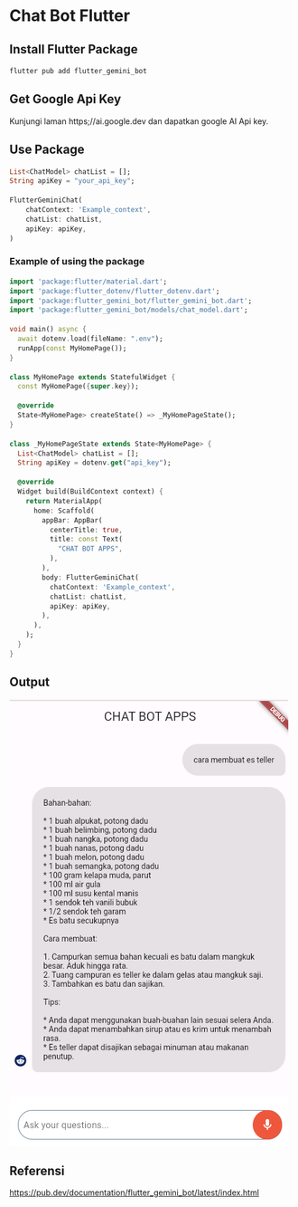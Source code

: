 # Chat Bot Flutter


## Install Flutter Package
```bash
flutter pub add flutter_gemini_bot
```

## Get Google Api Key
Kunjungi laman https;//ai.google.dev dan dapatkan google AI Api key.

## Use Package

```dart
List<ChatModel> chatList = [];
String apiKey = "your_api_key";

FlutterGeminiChat(
    chatContext: 'Example_context',
    chatList: chatList,
    apiKey: apiKey,
)
```


### Example of using the package

```dart
import 'package:flutter/material.dart';
import 'package:flutter_dotenv/flutter_dotenv.dart';
import 'package:flutter_gemini_bot/flutter_gemini_bot.dart';
import 'package:flutter_gemini_bot/models/chat_model.dart';

void main() async {
  await dotenv.load(fileName: ".env");
  runApp(const MyHomePage());
}

class MyHomePage extends StatefulWidget {
  const MyHomePage({super.key});

  @override
  State<MyHomePage> createState() => _MyHomePageState();
}

class _MyHomePageState extends State<MyHomePage> {
  List<ChatModel> chatList = [];
  String apiKey = dotenv.get("api_key");

  @override
  Widget build(BuildContext context) {
    return MaterialApp(
      home: Scaffold(
        appBar: AppBar(
          centerTitle: true,
          title: const Text(
            "CHAT BOT APPS",
          ),
        ),
        body: FlutterGeminiChat(
          chatContext: 'Example_context',
          chatList: chatList,
          apiKey: apiKey,
        ),
      ),
    );
  }
}

```

## Output

![image](/public/images/image1.png)


## Referensi

https://pub.dev/documentation/flutter_gemini_bot/latest/index.html


